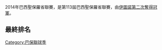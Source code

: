 2014年巴西聖保羅省聯賽，是第113屆巴西聖保羅省聯賽，由[伊圖諾第二次奪得冠軍](https://zh.wikipedia.org/wiki/伊圖諾 "wikilink")。

## 最終排名

[Category:巴保聯球季](https://zh.wikipedia.org/wiki/Category:巴保聯球季 "wikilink")